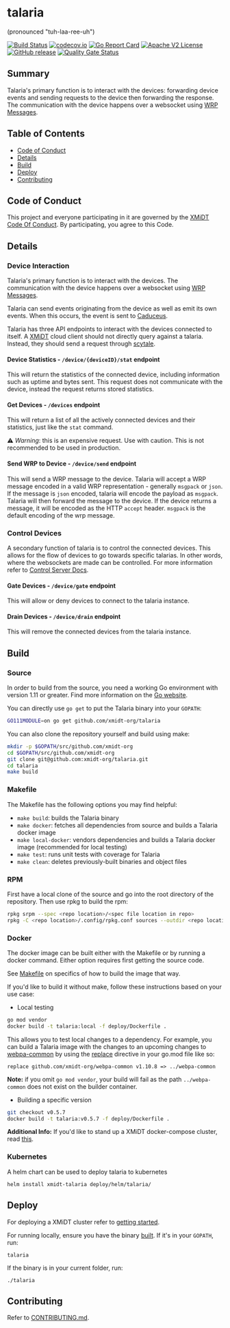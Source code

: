 # talaria
(pronounced "tuh-laa-ree-uh")

[![Build Status](https://github.com/xmidt-org/talaria/workflows/CI/badge.svg)](https://github.com/xmidt-org/talaria/actions)
[![codecov.io](http://codecov.io/github/xmidt-org/talaria/coverage.svg?branch=main)](http://codecov.io/github/xmidt-org/talaria?branch=main)
[![Go Report Card](https://goreportcard.com/badge/github.com/xmidt-org/talaria)](https://goreportcard.com/report/github.com/xmidt-org/talaria)
[![Apache V2 License](http://img.shields.io/badge/license-Apache%20V2-blue.svg)](https://github.com/xmidt-org/talaria/blob/main/LICENSE)
[![GitHub release](https://img.shields.io/github/release/xmidt-org/talaria.svg)](CHANGELOG.md)
[![Quality Gate Status](https://sonarcloud.io/api/project_badges/measure?project=xmidt-org_talaria&metric=alert_status)](https://sonarcloud.io/dashboard?id=xmidt-org_talaria)

## Summary
Talaria's primary function is to interact with the devices:
forwarding device events and sending requests to the device then forwarding the response.
The communication with the device happens over a websocket
using [WRP Messages](https://github.com/xmidt-org/wrp-c/wiki/Web-Routing-Protocol).

## Table of Contents

- [Code of Conduct](#code-of-conduct)
- [Details](#details)
- [Build](#build)
- [Deploy](#deploy)
- [Contributing](#contributing)

## Code of Conduct

This project and everyone participating in it are governed by the [XMiDT Code Of Conduct](https://xmidt.io/code_of_conduct/). 
By participating, you agree to this Code.

## Details

### Device Interaction
Talaria's primary function is to interact with the devices.
The communication with the device happens over a websocket
using [WRP Messages](https://github.com/xmidt-org/wrp-c/wiki/Web-Routing-Protocol).

Talaria can send events originating from the device as well as emit its own events.
When this occurs, the event is sent to [Caduceus](https://github.com/xmidt-org/caduceus).

Talaria has three API endpoints to interact with the devices connected to itself.
A [XMiDT](https://xmidt.io/) cloud client should not directly query against a talaria.
Instead, they should send a request through [scytale](https://github.com/xmidt-org/scytale).

#### Device Statistics - `/device/{deviceID}/stat` endpoint
This will return the statistics of the connected device,
including information such as uptime and bytes sent.
This request does not communicate with the device, instead the request returns
stored statistics.

#### Get Devices - `/devices` endpoint
This will return a list of all the actively connected devices and their statistics,
just like the `stat` command.

:warning: _Warning_: this is an expensive request. Use with caution.
This is not recommended to be used in production.

#### Send WRP to Device - `/device/send` endpoint
This will send a WRP message to the device.
Talaria will accept a WRP message encoded in a valid WRP representation - generally `msgpack` or `json`.
If the message is `json` encoded, talaria will encode the payload as `msgpack`.
Talaria will then forward the message to the device.
If the device returns a message, it will be encoded as the HTTP `accept` header.
`msgpack` is the default encoding of the wrp message.

### Control Devices
A secondary function of talaria is to control the connected devices. This allows
for the flow of devices to go towards specific talarias. In other words, where the
websockets are made can be controlled.
For more information refer to [Control Server Docs](docs/control_server.md).

#### Gate Devices - `/device/gate` endpoint
This will allow or deny devices to connect to the talaria instance.

#### Drain Devices - `/device/drain` endpoint
This will remove the connected devices from the talaria instance.

## Build

### Source

In order to build from the source, you need a working Go environment with
version 1.11 or greater. Find more information on the [Go website](https://golang.org/doc/install).

You can directly use `go get` to put the Talaria binary into your `GOPATH`:
```bash
GO111MODULE=on go get github.com/xmidt-org/talaria
```

You can also clone the repository yourself and build using make:

```bash
mkdir -p $GOPATH/src/github.com/xmidt-org
cd $GOPATH/src/github.com/xmidt-org
git clone git@github.com:xmidt-org/talaria.git
cd talaria
make build
```

### Makefile

The Makefile has the following options you may find helpful:
* `make build`: builds the Talaria binary
* `make docker`: fetches all dependencies from source and builds a 
   Talaria docker image
* `make local-docker`: vendors dependencies and builds a Talaria docker image (recommended for local testing)
* `make test`: runs unit tests with coverage for Talaria
* `make clean`: deletes previously-built binaries and object files

### RPM

First have a local clone of the source and go into the root directory of the 
repository.  Then use rpkg to build the rpm:
```bash
rpkg srpm --spec <repo location>/<spec file location in repo>
rpkg -C <repo location>/.config/rpkg.conf sources --outdir <repo location>'
```

### Docker

The docker image can be built either with the Makefile or by running a docker
command.  Either option requires first getting the source code.

See [Makefile](#Makefile) on specifics of how to build the image that way.

If you'd like to build it without make, follow these instructions based on your use case:

- Local testing
```bash
go mod vendor
docker build -t talaria:local -f deploy/Dockerfile .
```
This allows you to test local changes to a dependency. For example, you can build 
a Talaria image with the changes to an upcoming changes to [webpa-common](https://github.com/xmidt-org/webpa-common) by using the [replace](https://golang.org/ref/mod#go) directive in your go.mod file like so:
```
replace github.com/xmidt-org/webpa-common v1.10.8 => ../webpa-common
```
**Note:** if you omit `go mod vendor`, your build will fail as the path `../webpa-common` does not exist on the builder container.

- Building a specific version
```bash
git checkout v0.5.7 
docker build -t talaria:v0.5.7 -f deploy/Dockerfile .
```

**Additional Info:** If you'd like to stand up a XMiDT docker-compose cluster, read [this](https://github.com/xmidt-org/xmidt/blob/master/deploy/docker-compose/README.md).

### Kubernetes

A helm chart can be used to deploy talaria to kubernetes
```
helm install xmidt-talaria deploy/helm/talaria/
```

## Deploy

For deploying a XMiDT cluster refer to [getting started](https://xmidt.io/docs/operating/getting_started/).

For running locally, ensure you have the binary [built](#Source).  If it's in
your `GOPATH`, run:
```
talaria
```
If the binary is in your current folder, run:
```
./talaria
```

## Contributing

Refer to [CONTRIBUTING.md](CONTRIBUTING.md).
